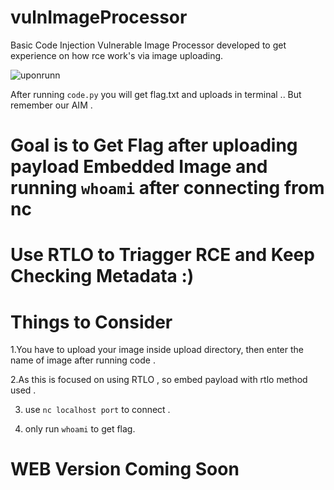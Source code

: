 # vulnImageProcessor
 Basic Code Injection Vulnerable Image Processor developed to get experience on how rce work's via image uploading. 
 
![uponrunn](https://github.com/user-attachments/assets/f978afff-82bd-4b82-aa23-dc158dadfe42)

After running `code.py`  you will get flag.txt and uploads in terminal ..  But remember our AIM .  

# Goal is to  Get Flag after uploading payload Embedded Image and running `whoami` after connecting from nc



# Use RTLO to Triagger RCE and Keep Checking Metadata :)

# Things to Consider

  1.You have to upload your image inside upload directory, then enter the name of image after running code .  
  
  2.As this is focused on using RTLO , so embed payload with rtlo method used .
  
  3. use     `nc localhost port` to connect .

  4. only run `whoami`  to get flag.
  

# WEB Version Coming Soon
